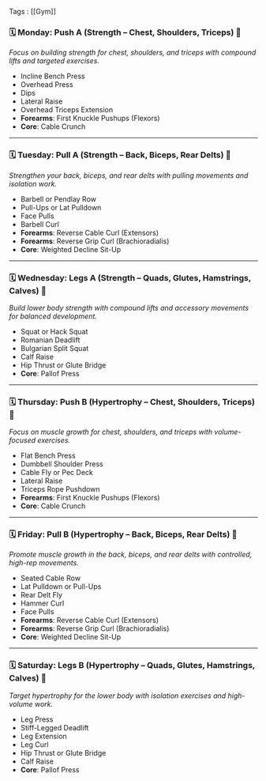 Tags : [[Gym]]

### 🗓️ Monday: Push A (Strength – Chest, Shoulders, Triceps) 💪  
*Focus on building strength for chest, shoulders, and triceps with compound lifts and targeted exercises.*

- Incline Bench Press  
- Overhead Press  
- Dips  
- Lateral Raise  
- Overhead Triceps Extension  
- **Forearms**: First Knuckle Pushups (Flexors)  
- **Core**: Cable Crunch  

---

### 🗓️ Tuesday: Pull A (Strength – Back, Biceps, Rear Delts) 💪  
*Strengthen your back, biceps, and rear delts with pulling movements and isolation work.*

- Barbell or Pendlay Row  
- Pull-Ups or Lat Pulldown  
- Face Pulls  
- Barbell Curl  
- **Forearms**: Reverse Cable Curl (Extensors)  
- **Forearms**: Reverse Grip Curl (Brachioradialis)  
- **Core**: Weighted Decline Sit-Up  

---

### 🗓️ Wednesday: Legs A (Strength – Quads, Glutes, Hamstrings, Calves) 💪  
*Build lower body strength with compound lifts and accessory movements for balanced development.*

- Squat or Hack Squat  
- Romanian Deadlift  
- Bulgarian Split Squat  
- Calf Raise  
- Hip Thrust or Glute Bridge  
- **Core**: Pallof Press  

---

### 🗓️ Thursday: Push B (Hypertrophy – Chest, Shoulders, Triceps) 💪  
*Focus on muscle growth for chest, shoulders, and triceps with volume-focused exercises.*

- Flat Bench Press  
- Dumbbell Shoulder Press  
- Cable Fly or Pec Deck  
- Lateral Raise  
- Triceps Rope Pushdown  
- **Forearms**: First Knuckle Pushups (Flexors)  
- **Core**: Cable Crunch  

---

### 🗓️ Friday: Pull B (Hypertrophy – Back, Biceps, Rear Delts) 💪  
*Promote muscle growth in the back, biceps, and rear delts with controlled, high-rep movements.*

- Seated Cable Row  
- Lat Pulldown or Pull-Ups  
- Rear Delt Fly  
- Hammer Curl  
- Face Pulls  
- **Forearms**: Reverse Cable Curl (Extensors)  
- **Forearms**: Reverse Grip Curl (Brachioradialis)  
- **Core**: Weighted Decline Sit-Up  

---

### 🗓️ Saturday: Legs B (Hypertrophy – Quads, Glutes, Hamstrings, Calves) 💪  
*Target hypertrophy for the lower body with isolation exercises and high-volume work.*

- Leg Press  
- Stiff-Legged Deadlift  
- Leg Extension  
- Leg Curl  
- Hip Thrust or Glute Bridge  
- Calf Raise  
- **Core**: Pallof Press
